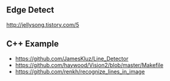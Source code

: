 
## Edge Detect 
http://jellysong.tistory.com/5

## C++ Example
- https://github.com/JamesKluz/Line_Detector
- https://github.com/haywood/Vision2/blob/master/Makefile
- https://github.com/renkh/recognize_lines_in_image

